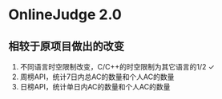 # OnlineJudge 2.0

## 相较于原项目做出的改变

1) 不同语言时空限制改变，C/C++的时空限制为其它语言的1/2 &#10003;
2) 周榜API，统计7日内总AC的数量和个人AC的数量
3) 日榜API，统计单日内AC的数量和个人AC的数量
